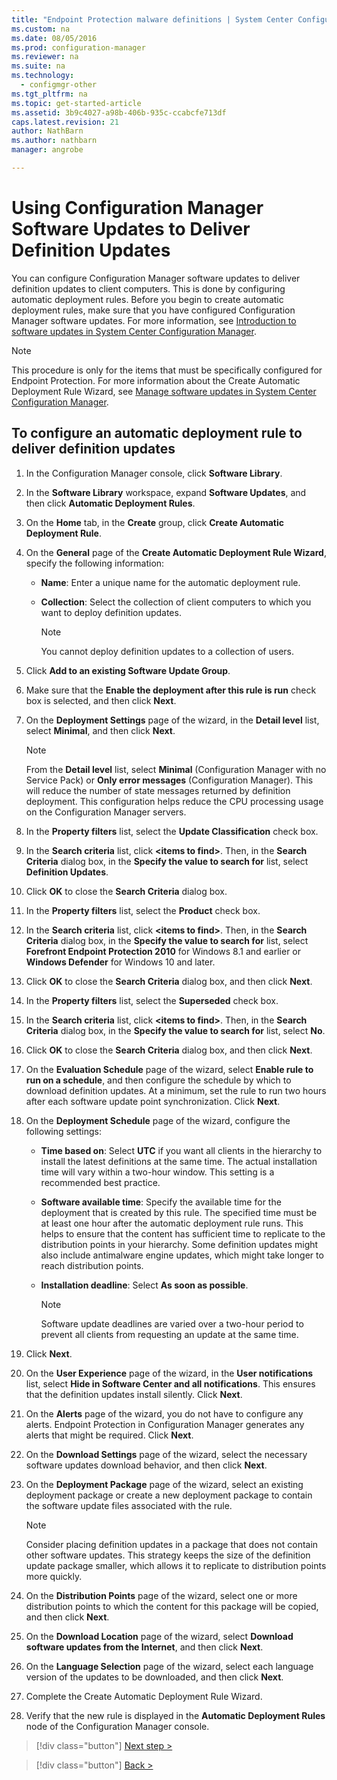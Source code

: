 ```yaml
---
title: "Endpoint Protection malware definitions | System Center Configuration Manager"
ms.custom: na
ms.date: 08/05/2016
ms.prod: configuration-manager
ms.reviewer: na
ms.suite: na
ms.technology:
  - configmgr-other
ms.tgt_pltfrm: na
ms.topic: get-started-article
ms.assetid: 3b9c4027-a98b-406b-935c-ccabcfe713df
caps.latest.revision: 21
author: NathBarnms.author: nathbarnmanager: angrobe

---
```


#  Using Configuration Manager Software Updates to Deliver Definition Updates
 You can configure Configuration Manager software updates to deliver definition updates to client computers. This is done by configuring automatic deployment rules. Before you begin to create automatic deployment rules, make sure that you have configured Configuration Manager software updates. For more information, see [Introduction to software updates in System Center Configuration Manager](../../sup/understand/software-updates-introduction.md).

> [!NOTE]
>  This procedure is only for the items that must be specifically configured for Endpoint Protection. For more information about the Create Automatic Deployment Rule Wizard, see [Manage software updates in System Center Configuration Manager](../../sup/deploy-use/manage-software-updates.md).

## To configure an automatic deployment rule to deliver definition updates

1.  In the Configuration Manager console, click **Software Library**.

2.  In the **Software Library** workspace, expand **Software Updates**, and then click **Automatic Deployment Rules**.

3.  On the **Home** tab, in the **Create** group, click **Create Automatic Deployment Rule**.

4.  On the **General** page of the **Create Automatic Deployment Rule Wizard**, specify the following information:

    -   **Name**: Enter a unique name for the automatic deployment rule.

    -   **Collection**: Select the collection of client computers to which you want to deploy definition updates.

        > [!NOTE]
        >  You cannot deploy definition updates to a collection of users.

5.  Click **Add to an existing Software Update Group**.

6.  Make sure that the  **Enable the deployment after this rule is run** check box is selected, and then click **Next**.

7.  On the **Deployment Settings** page of the wizard, in the **Detail level** list, select **Minimal**, and then click **Next**.

    > [!NOTE]
    >  From the **Detail level** list, select **Minimal** (Configuration Manager with no Service Pack) or **Only error messages** (Configuration Manager). This will reduce the number of state messages returned by definition deployment. This configuration helps reduce the CPU processing usage on the Configuration Manager servers.

8.  In the **Property filters** list, select the **Update Classification** check box.

9. In the **Search criteria** list, click **<items to find\>**. Then, in the **Search Criteria** dialog box, in the **Specify the value to search for** list, select **Definition Updates**.

10. Click **OK** to close the **Search Criteria** dialog box.

11. In the **Property filters** list, select the **Product** check box.

12. In the **Search criteria** list, click **<items to find\>**. Then, in the **Search Criteria** dialog box, in the **Specify the value to search for** list, select **Forefront Endpoint Protection 2010** for Windows 8.1 and earlier or **Windows Defender** for Windows 10 and later.

13. Click **OK** to close the **Search Criteria** dialog box, and then click **Next**.

14. In the **Property filters** list, select the **Superseded** check box.

15. In the **Search criteria** list, click **<items to find\>**. Then, in the **Search Criteria** dialog box, in the **Specify the value to search for** list, select **No**.

16. Click **OK** to close the **Search Criteria** dialog box, and then click **Next**.

17. On the **Evaluation Schedule** page of the wizard, select **Enable rule to run on a schedule**, and then configure the schedule by which to download definition updates. At a minimum, set the rule to run two hours after each software update point synchronization. Click **Next**.

18. On the **Deployment Schedule** page of the wizard, configure the following settings:

    -   **Time based on**: Select **UTC** if you want all clients in the hierarchy to install the latest definitions at the same time. The actual installation time will vary within a two-hour window. This setting is a recommended best practice.

    -   **Software available time**: Specify the available time for the deployment that is created by this rule. The specified time must be at least one hour after the automatic deployment rule runs. This helps to ensure that the content has sufficient time to replicate to the distribution points in your hierarchy. Some definition updates might also include antimalware engine updates, which might take longer to reach distribution points.

    -   **Installation deadline**: Select **As soon as possible**.

        > [!NOTE]
        >  Software update deadlines are varied over a two-hour period to prevent all clients from requesting an update at the same time.

19. Click **Next**.

20. On the **User Experience** page of the wizard, in the **User notifications** list, select **Hide in Software Center and all notifications**.   This ensures that the definition updates install silently. Click **Next**.

21. On the **Alerts** page of the wizard, you do not have to configure any alerts. Endpoint Protection in Configuration Manager generates any alerts that might be required. Click **Next**.

22. On the **Download Settings** page of the wizard, select the necessary software updates download behavior, and then click **Next**.

23. On the **Deployment Package** page of the wizard, select an existing deployment package or create a new deployment package to contain the software update files associated with the rule.

    > [!NOTE]
    >  Consider placing definition updates in a package that does not contain other software updates. This strategy keeps the size of the definition update package smaller, which allows it to replicate to distribution points more quickly.

24. On the **Distribution Points** page of the wizard, select one or more distribution points to which the content for this package will be copied, and then click **Next**.

25. On the **Download Location** page of the wizard, select **Download software updates from the Internet**, and then click **Next**.

26. On the **Language Selection** page of the wizard, select each language version of the updates to be downloaded, and then click **Next**.

27. Complete the Create Automatic Deployment Rule Wizard.

28. Verify that the new rule is displayed in the **Automatic Deployment Rules** node of the Configuration Manager console.


> [!div class="button"]
[Next step >](endpoint-antimalware-policies.md)

> [!div class="button"]
[Back >](endpoint-configure-alerts.md)
